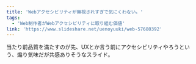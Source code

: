 ```yaml
---
title: 'Webアクセシビリティが無視されすぎで気にくわない。'
tags:
  - 'Web制作者がWebアクセシビリティに取り組む価値'
link: 'https://www.slideshare.net/uenoyuuki/web-57680392'
---
```


当たり前品質を満たすのが先、UXとか言う前にアクセシビリティやろうという、煽り気味だが共感ありそうなスライド。
